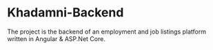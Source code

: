 # Khadamni-Backend
The project is the backend of an employment and job listings platform written in Angular & ASP.Net Core.
